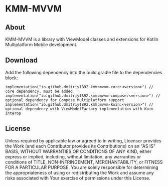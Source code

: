 # KMM-MVVM
## About
KMM-MVVM is a library with ViewModel classes and extensions for Kotlin Multiplatform Mobile development.

## Download
Add the following dependency into the build.gradle file to the dependencies block:
```
implementation("io.github.dmitriy1892.kmm:mvvm-core:<version>") // core dependency, must be added
implementation("io.github.dmitriy1892.kmm:mvvm-compose:<version>") // optional dependency for Compose Multiplatform support
implementation("io.github.dmitriy1892.kmm:mvvm-koin:<version>") // optional dependency with ViewModelFactory implementation with Koin interop
```

## License

Unless required by applicable law or
agreed to in writing, Licensor provides the Work (and each
Contributor provides its Contributions) on an "AS IS" BASIS,
WITHOUT WARRANTIES OR CONDITIONS OF ANY KIND, either express or
implied, including, without limitation, any warranties or conditions
of TITLE, NON-INFRINGEMENT, MERCHANTABILITY, or FITNESS FOR A
PARTICULAR PURPOSE. You are solely responsible for determining the
appropriateness of using or redistributing the Work and assume any
risks associated with Your exercise of permissions under this License.
